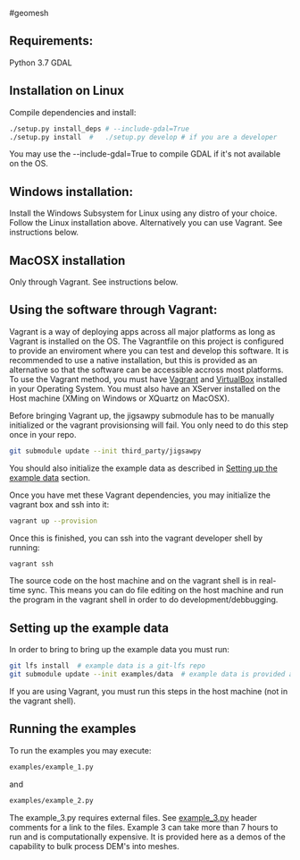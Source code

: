 #geomesh

## Requirements:
Python 3.7
GDAL

## Installation on Linux
Compile dependencies and install:
```bash
./setup.py install_deps # --include-gdal=True 
./setup.py install  #   ./setup.py develop # if you are a developer
```
You may use the --include-gdal=True to compile GDAL if it's not available on the OS.

## Windows installation:
Install the Windows Subsystem for Linux using any distro of your choice. Follow the Linux installation above.
Alternatively you can use Vagrant. See instructions below.

## MacOSX installation
Only through Vagrant. See instructions below.

## Using the software through Vagrant:
Vagrant is a way of deploying apps across all major platforms as long as Vagrant is installed on the OS.
The Vagrantfile on this project is configured to provide an enviroment where you can test and develop this software. It is recommended to use a native installation, but this is provided as an alternative so that the software can be accessible accross most platforms.
To use the Vagrant method, you must have [Vagrant](https://www.vagrantup.com/downloads.html) and [VirtualBox](https://www.virtualbox.org/wiki/Downloads) installed in your Operating System. You must also have an XServer installed on the Host machine (XMing on Windows or XQuartz on MacOSX).

Before bringing Vagrant up, the jigsawpy submodule has to be manually initialized or the vagrant provisionsing will fail. You only need to do this step once in your repo.

```bash
git submodule update --init third_party/jigsawpy
```

You should also initialize the example data as described in [Setting up the example data](#setting-up-the-example-data) section.

Once you have met these Vagrant dependencies, you may initialize the vagrant box and ssh into it:

```bash
vagrant up --provision
```
Once this is finished, you can ssh into the vagrant developer shell by running:

```bash
vagrant ssh
```

The source code on the host machine and on the vagrant shell is in real-time sync. This means you can do file editing on the host machine and run the program in the vagrant shell in order to do development/debbugging.

## Setting up the example data
In order to bring to bring up the example data you must run:
```bash
git lfs install  # example data is a git-lfs repo
git submodule update --init examples/data  # example data is provided as submodule
```
If you are using Vagrant, you must run this steps in the host machine (not in the vagrant shell).

## Running the examples
To run the examples you may execute:
```bash
examples/example_1.py
```
and
```bash
examples/example_2.py
```
The example_3.py requires external files. See [example_3.py](examples/example_3.py) header comments for a link to the files. Example 3 can take more than 7 hours to run and is computationally expensive. It is provided here as a demos of the capability to bulk process DEM's into meshes.
